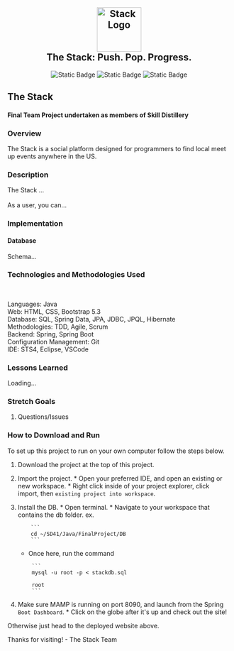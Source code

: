 <h2 align="center">
    <a href="#" target="blank_">
        <img height="100" alt="Stack Logo" src=https://github.com/Parrisu/FinalProject/blob/main/Images/stackicon.png/>
    </a>
    <br>
    The Stack: Push. Pop. Progress.
</h2>

<div align="center">
    
![Static Badge](https://img.shields.io/badge/Max-DBA-blue?link=https%3A%2F%2Fgithub.com%2Fmaxwelltremaine)
![Static Badge](https://img.shields.io/badge/Jake-SCRUM-orange?link=https%3A%2F%2Fgithub.com%2FJakersnell)
![Static Badge](https://img.shields.io/badge/Parris-Repo_Owner-green?link=https%3A%2F%2Fgithub.com%2FParrisu)

</div>


## The Stack

#### Final Team Project undertaken as members of Skill Distillery

### Overview
The Stack is a social platform designed for programmers to find local meet up events anywhere in the US.

### Description
The Stack ...
<br><br>
As a user, you can...

### Implementation

#### Database
Schema...


### Technologies and Methodologies Used
<br>

Languages: Java <br>
Web: HTML, CSS, Bootstrap 5.3 <br>
Database: SQL, Spring Data, JPA, JDBC, JPQL, Hibernate <br>
Methodologies: TDD, Agile, Scrum  <br>
Backend: Spring, Spring Boot <br>
Configuration Management: Git <br>
IDE: STS4, Eclipse, VSCode <br>

### Lessons Learned
Loading...


### Stretch Goals
1. Questions/Issues


### How to Download and Run

To set up this project to run on your own computer follow the steps below.

 1. Download the project at the top of this project.
 2. Import the project.
        * Open your preferred IDE, and open an existing or new workspace.
        * Right click inside of your project explorer, click import, then `existing project into workspace`.
 3. Install the DB.
        * Open terminal.
        * Navigate to your workspace that contains the db folder. 
            ex.
            
            ```
            cd ~/SD41/Java/FinalProject/DB
            ```
    
     * Once here, run the command

            ```
            mysql -u root -p < stackdb.sql

            root
            ```
       
5. Make sure MAMP is running on port 8090, and launch from the Spring `Boot Dashboard`.
        * Click on the globe after it's up and check out the site!

Otherwise just head to the deployed website above.

Thanks for visiting!
    - The Stack Team

